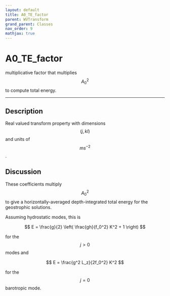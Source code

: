 ```yaml
---
layout: default
title: A0_TE_factor
parent: WVTransform
grand_parent: Classes
nav_order: 9
mathjax: true
---
```


#  A0_TE_factor

multiplicative factor that multiplies $$A_0^2$$ to compute total energy.


---

## Description
Real valued transform property with dimensions $$(j,kl)$$ and units of $$m s^{-2}$$.

## Discussion

These coefficients multiply $$A_0^2$$ to give a horizontally-averaged depth-integrated total energy for the geostrophic solutions.

Assuming hydrostatic modes, this is

$$
E = \frac{g}{2} \left( \frac{gh}{f_0^2} K^2 + 1 \right)
$$ 

for the $$j>0$$ modes and

$$
E = \frac{g^2 L_z}{2f_0^2} K^2
$$ 

for the $$j=0$$ barotropic mode.

